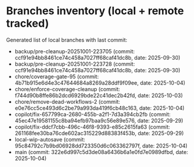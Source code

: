# Branches inventory (local + remote tracked)

Generated list of local branches with last commit:

- backup/pre-cleanup-20251001-223705 (commit: ccf91e94bb8461ce74c458a7027ff68caf41dc8b, date: 2025-09-30)
- backup/pre-cleanup-20251001-223728 (commit: ccf91e94bb8461ce74c458a7027ff68caf41dc8b, date: 2025-09-30)
- chore/coverage-gate-95 (commit: 4b71b915e6d4e3c47644684a8269a28ddf9f09ee, date: 2025-10-04)
- chore/enforce-coverage-cleanup (commit: f744d90b8ffe86b2dcd6929bde22c41dec2b42fd, date: 2025-10-03)
- chore/remove-dead-workflows-2 (commit: e0e76cc5ce493d6c2be79a993da419f6cb48c163, date: 2025-10-04)
- copilot/fix-657799ca-2680-455b-a2f1-7d3a394cb2fb (commit: 45ec47e19581155c8ba94efb97baa9c56e89e576, date: 2025-09-29)
- copilot/fix-ddcf7cbb-496c-46f8-9393-e85c2615fa63 (commit: 261168fee30ba76cde602ac315229d88383f453b, date: 2025-09-29)
- local-wip-autosave (commit: 95c84792c7b9bd06928dd723350d6c063362797f, date: 2025-10-04)
- main (commit: 322e6d997c5d3de08a6436b6a1e0fd7e0989dfbd, date: 2025-10-04)
